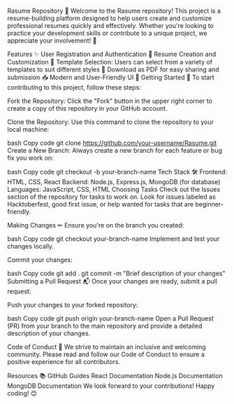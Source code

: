 Rasume Repository 📄
Welcome to the Rasume repository! This project is a resume-building platform designed to help users create and customize professional resumes quickly and effectively. Whether you're looking to practice your development skills or contribute to a unique project, we appreciate your involvement! 🎉

Features ✨
User Registration and Authentication 🔐
Resume Creation and Customization 📝
Template Selection: Users can select from a variety of templates to suit different styles 📄
Download as PDF for easy sharing and submission 📥
Modern and User-Friendly UI 🎨
Getting Started 🚀
To start contributing to this project, follow these steps:

Fork the Repository: Click the "Fork" button in the upper right corner to create a copy of this repository in your GitHub account.

Clone the Repository: Use this command to clone the repository to your local machine:

bash
Copy code
git clone https://github.com/your-username/Rasume.git
Create a New Branch: Always create a new branch for each feature or bug fix you work on:

bash
Copy code
git checkout -b your-branch-name
Tech Stack 🛠
Frontend: HTML, CSS, React
Backend: Node.js, Express.js, MongoDB (for database)
Languages: JavaScript, CSS, HTML
Choosing Tasks
Check out the Issues section of the repository for tasks to work on. Look for issues labeled as Hacktoberfest, good first issue, or help wanted for tasks that are beginner-friendly.

Making Changes ✏
Ensure you're on the branch you created:

bash
Copy code
git checkout your-branch-name
Implement and test your changes locally.

Commit your changes:

bash
Copy code
git add .
git commit -m "Brief description of your changes"
Submitting a Pull Request 📬
Once your changes are ready, submit a pull request:

Push your changes to your forked repository:

bash
Copy code
git push origin your-branch-name
Open a Pull Request (PR) from your branch to the main repository and provide a detailed description of your changes.

Code of Conduct 📜
We strive to maintain an inclusive and welcoming community. Please read and follow our Code of Conduct to ensure a positive experience for all contributors.

Resources 📚
GitHub Guides
React Documentation
Node.js Documentation
MongoDB Documentation
We look forward to your contributions! Happy coding! 😊
